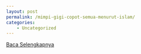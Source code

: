 ```yaml
---
layout: post
permalink: /mimpi-gigi-copot-semua-menurut-islam/
categories:
    - Uncategorized
---
```


[Baca Selengkapnya](/03)